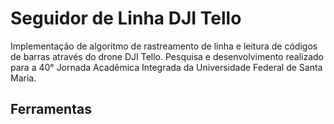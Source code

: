 # Seguidor de Linha DJI Tello
Implementação de algoritmo de rastreamento de linha e leitura de códigos de barras através do drone DJI Tello.
Pesquisa e desenvolvimento realizado para a 40° Jornada Acadêmica Integrada da Universidade Federal de Santa Maria.

## Ferramentas

